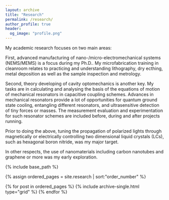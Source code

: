 ```yaml
---
layout: archive
title: "Research"
permalink: /research/
author_profile: true
header:
  og_image: "profile.png"
---
```


My academic research focuses on two main areas:

First, advanced manufacturing of nano-/micro-electromechanical systems (NEMS/MEMS) is a focus during my Ph.D..
My microfabrication training in cleanroom relates to practicing and understanding lithography, dry ecthing, metal 
deposition as well as the sample inspection and metrology.

Second, theory developing of cavity optomechanics is another key. My tasks are in calculating and analysing the basis of the equations 
of motion of mechanical resonators in capacitive coupling schemes. Advances in mechanical resonators provide a lot of opportunities for 
quantum ground state cooling, entangling different resonators, and ultrasensitive detection of tiny forces or masses. The measurement 
evaluation and experimentation for such resonator schemes are included before, during and after projects running.

Prior to doing the above, tuning the propagation of polarized lights through magnetically or electrically controlling two dimensional
liquid crystals (LCs), such as hexagonal boron nitride, was my major target.

In other respects, the use of nanomaterials including carbon nanotubes and graphene or more was my early exploration.


<nbsp>

{% include base_path %}

{% assign ordered_pages = site.research | sort:"order_number" %}

{% for post in ordered_pages %}
  {% include archive-single.html type="grid" %}
{% endfor %}
